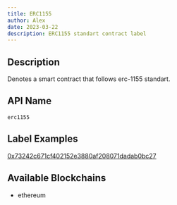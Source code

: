 ```yaml
---
title: ERC1155
author: Alex
date: 2023-03-22
description: ERC1155 standart contract label
---
```


## Description

Denotes a smart contract that follows erc-1155 standart.

## API Name

`erc1155`

## Label Examples
[0x73242c671cf402152e3880af208071dadab0bc27](https://etherscan.io/address/0x73242c671cf402152e3880af208071dadab0bc27)

## Available Blockchains

* ethereum
